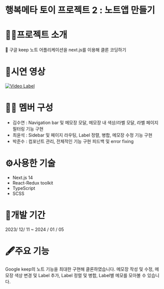 # 행복메타 토이 프로젝트 2 : 노트앱 만들기

# 🏋️‍♀️프로젝트 소개
👻 구글 keep 노트 어플리케이션을 next.js를 이용해 클론 코딩하기


# 🎥시연 영상

[![Video Label](https://blog.kakaocdn.net/dn/cyJML9/btsDHnv80rU/QNhjhEB9t3gllNHRaDdedK/img.png)](https://youtu.be/vrjqFqPJpmU?si=USRgfJYEsYgtRKyG)

# 🙋‍♀️ 멤버 구성
- 김수연 : Navigation bar 및 메모장 모달, 메모장 내 색상/라벨 모달, 라벨 페이지 필터링 기능 구현
- 최윤석 : Sidebar 및 페이지 라우팅, Label 정렬, 병합, 메모장 수정 기능 구현
- 박준수 : 컴포넌트 관리, 전체적인 기능 구현 피드백 및 error fixing

# ⚙️사용한 기술
- Next.js 14
- React-Redux toolkit
- TypeScript
- SCSS

# 📅개발 기간
2023/ 12/ 11 ~ 2024 / 01 / 05

    
# 🖋️주요 기능
Google keep의 노트 기능을 최대한 구현해 클론하였습니다.
메모장 작성 및 수정, 메모장 색상 변경 및 Label 추가, Label 정렬 및 병합, Label별 메모를 모아볼 수 있습니다.
